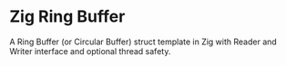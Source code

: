 # Zig Ring Buffer

A Ring Buffer (or Circular Buffer) struct template in Zig with Reader and Writer interface and optional thread safety.